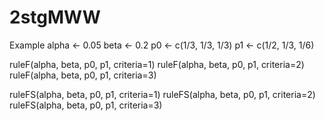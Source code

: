 # 2stgMWW

Example
alpha <- 0.05
beta <- 0.2
p0 <- c(1/3, 1/3, 1/3)
p1 <- c(1/2, 1/3, 1/6)

ruleF(alpha, beta, p0, p1, criteria=1)
ruleF(alpha, beta, p0, p1, criteria=2)
ruleF(alpha, beta, p0, p1, criteria=3)

ruleFS(alpha, beta, p0, p1, criteria=1)
ruleFS(alpha, beta, p0, p1, criteria=2)
ruleFS(alpha, beta, p0, p1, criteria=3)

